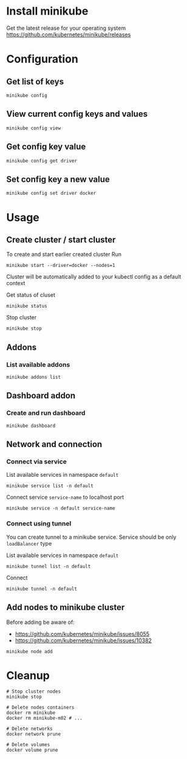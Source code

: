 # Install minikube

Get the latest release for your operating system
https://github.com/kubernetes/minikube/releases

# Configuration

## Get list of keys

```shell
minikube config
```

## View current config keys and values

```shell
minikube config view
```

## Get config key value

```shell
minikube config get driver
```


## Set config key a new value

```shell
minikube config set driver docker
```

# Usage

## Create cluster / start cluster

To create and start earlier created cluster
Run
```shell
minikube start --driver=docker --nodes=1
```

Cluster will be automatically added to your kubectl config as a default context

Get status of cluset
```shell
minikube status
```

Stop cluster
```shell
minikube stop
```

## Addons

### List available addons

```shell
minikube addons list
```

## Dashboard addon

### Create and run dashboard 
```shell
minikube dashboard
```

## Network and connection

### Connect via service

List available services in namespace `default`
```shell
minikube service list -n default
```

Connect service `service-name` to localhost port
```shell
minikube service -n default service-name
```

### Connect using tunnel

You can create tunnel to a minikube service.
Service should be only `loadBalancer` type

List available services in namespace `default`
```shell
minikube tunnel list -n default
```

Connect
```shell
minikube tunnel -n default
```

## Add nodes to minikube cluster

Before adding be aware of:
* https://github.com/kubernetes/minikube/issues/8055
* https://github.com/kubernetes/minikube/issues/10382

```shell
minikube node add
```

# Cleanup

```shell
# Stop cluster nodes
minikube stop

# Delete nodes containers 
docker rm minikube
docker rm minikube-m02 # ...

# Delete networks
docker network prune

# Delete volumes
docker volume prune
```
